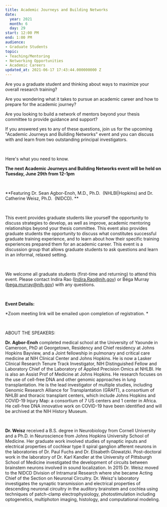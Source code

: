 ```yaml
---
title: Academic Journeys and Building Networks
date:
  year: 2021
  month: 6
  day: 29
start: 12:00 PM
end: 1:00 PM
audience:
- Graduate Students
topic:
- Teaching/Mentoring
- Networking Opportunities
- Academic Careers
updated_at: 2021-06-17 17:43:44.000000000 Z
---
```

Are you a graduate student and thinking about ways to maximize your
overall research training?

Are you wondering what it takes to pursue an academic career and how to
prepare for the academic journey? 

Are you looking to build a network of mentors beyond your thesis
committee to provide guidance and support? 

If you answered yes to any of these questions, join us for the upcoming
"Academic Journeys and Building Networks" event and you can discuss with
and learn from two outstanding principal investigators.

 

Here's what you need to know.  

**The next Academic Journeys and Building Networks event will be held on
Tuesday, June 29th from 12-1pm**

 

**Featuring Dr. Sean Agbor-Enoh, M.D., Ph.D.  (NHLBI\|Hopkins) and Dr.
Catherine Weisz, Ph.D.  (NIDCD). **

 

This event provides graduate students like yourself the opportunity to
discuss strategies to develop, as well as improve, academic mentoring
relationships beyond your thesis committee. This event also provides
graduate students the opportunity to discuss what constitutes successful
graduate training experience, and to learn about how their specific
training experiences prepared them for an academic career. This event is
a discussion group that allows graduate students to ask questions and
learn in an informal, relaxed setting.

 

We welcome all graduate students (first-time and returning) to attend
this event. Please contact Indira Rao
([Indira.Rao@nih.gov](mailto:Indira.Rao@nih.gov)) or Béga Murray
([bega.murray@nih.gov](mailto:bega.murray@nih.gov)) with any questions.

 

**Event Details:**

*Zoom meeting link will be emailed upon completion of registration. *

 

ABOUT THE SPEAKERS:

**Dr. Agbor-Enoh** completed medical school at the University of Yaounde
in Cameroon, PhD at Georgetown, Residency and Chief residency at Johns
Hopkins Bayview, and a Joint fellowship in pulmonary and critical care
medicine at NIH Clinical Center and Johns Hopkins. He is now a Lasker
Clinical Research Tenure Track Investigator, NIH Distinguished Fellow
and Laboratory Chief of the Laboratory of Applied Precision Omics at
NHLBI. He is also an Assist Prof of Medicine at Johns Hopkins. He
research focuses on the use of cell-free DNA and other genomic
approaches in lung transplantation. He is the lead investigator of
multiple studies, including Genomic Research Alliance for
Transplantation (GRAfT), a consortium of NHLBI and thoracic transplant
centers, which include Johns Hopkins and COVID-19 Injury Map: a
consortium of 7 US centers and 1 center in Africa. He cell-free DNA
innovative work on COVID-19 have been identified and will be archived at
the NIH History Museum.

 

**Dr. Weisz** received a B.S. degree in Neurobiology from Cornell
University and a Ph.D. in Neuroscience from Johns Hopkins University
School of Medicine. Her graduate work involved studies of synaptic
inputs and electrical properties of cochlear type II spiral ganglion
afferent neurons in the laboratories of Dr. Paul Fuchs and Dr. Elisabeth
Glowatzki. Post-doctoral work in the laboratory of Dr. Karl Kandler at
the University of Pittsburgh School of Medicine investigated the
development of circuits between brainstem neurons involved in sound
localization. In 2015 Dr. Weisz moved to the NIDCD Division of
Intramural Research where she became Acting Chief of the Section on
Neuronal Circuitry. Dr. Weisz's laboratory investigates the synaptic
transmission and electrical properties of descending neuronal circuitry
in the auditory brainstem and cochlea using techniques of patch-clamp
electrophysiology, photostimulation including optogenetics, multiphoton
imaging, histology, and computational modeling.
